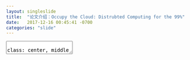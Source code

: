 ```yaml
---
layout: singleslide
title:  "论文介绍：Occupy the Cloud: Distrubted Computing for the 99%"
date:   2017-12-16 00:45:41 -0700
categories: "slide"
---
```


<style type="text/css">
.floatleft{float:left;width:40%;}
.floatright{float:right;width:60%;}
</style>


<textarea id="source">

class: center, middle

# Occupy the Cloud: Distrubted Computing for the 99%

&nbsp;
&nbsp;

##### Eric Jonas, Qifan Pu, Shivaram Venkataraman, Ion Stoica, Benjamin Recht
##### University of California, Berkeley
#### 2017-12-17



---

## Motivation

- In spite of many open source platforms and extensive commercial offerings, distributed computing remains inaccessible to a large number of users
    - Complex cluster management and configuration tools

- Cloud Computing can solve this problem to some extent, but the twin promises of **scale** and **elasticity** still remain out of reach for a large number of cloud computing users.

    - On commercial cloud platforms, a novice user confronts a dizzying array of potential decisions: one must ahead of time decide on instance type, cluster size, pricing model, programming model, and task granularity.
    - In fact, taking advantage of elasticity remains challenging for even sophisticated users, as the majority of these frameworks were designed to first target on-premise installations at large scale.
    - Such challenges are particularly surprising considering that the vast number of data analytic and scientific computing workloads remain embarrassingly parallel.

- **Serverless** execution model with **stateless** functions

    - simple,fundamentally elastic,user-friendly

---

## Is the cloud usable?
- Software configuration issues

    - The layers of abstraction present in distributed data processing platforms are complex and difficult to correctly configure.

    - For example, PySpark, arguably one of the easier to use platforms, runs on top of Spark (written in Scala) which interoperates and is closely coupled with HDFS (written in Java), Yarn (Java again), and the JVM. The JVM in turn is generally run on virtualized Linux servers. Merely negotiating the memory limit interplay between the JVM heap and the host operating system is an art form.

    - These systems often promote “ease of use” by showing powerful functionality with a few lines of code, but this ease of use means little without mastering the configuration of the layers below.

- Tremendous choice and workload management
    - AWS offers 70 instances types across 14 geographical datacenters

- Take advantage of dynamic market-based pricing of servers

    - Most of the above-mentioned frameworks make it difficult to handle machine preemption. To avoid the risk of losing intermediate data, users must be careful to either regularly checkpoint their data or run the master and a certain number of workers on non-spot instances.
---


## What users want?

Users simply wish they could easily “push a button” and have their code – existing, optimized, single-machine code – running on the cloud.


In an ideal world, users would simply be able to run their desired code across a large number of machines, bottlenecked only by serial performance. Executing 100 or 10000 five minute jobs should take roughly five minutes, with minimal start-up and tear-down overhead.

Need a simple abstraction that allows users to run arbitrary functions in the cloud without setting up and configuring servers/frameworks etc.

### Goal： allow as many users as possible to take existing, legacy code and run it in parallel, exploiting elasticity.


---

## A Modest Proposal

Problem: Designed for a server-oriented resource model

#### Use a serverless architecture with stateless functions as the unifying abstraction for data processing.

<img src="/slides/assets/images/arct.png" >

Users submit single-threaded functions to a global scheduler and while submitting the function they can also annotate the runtime dependencies required. Once the scheduler determines where a function is supposed to run, an appropriate container is created for the duration of execution.

Thus, in such a model all the inputs to functions and all output from functions need to be persisted on remote storage and we include client libraries to access both high-throughput and low latency shared storage systems.

---
## Generality for the rest of us ?

- Map + monolithic Reduce
- MapReduce
- Parameter Servers

### Discussion

- Resource balance
- Pricing
- Scalable Scheduling
- Distributed Storage
- Launch Overheads
---

class: center, middle

# 谢谢

</textarea>
